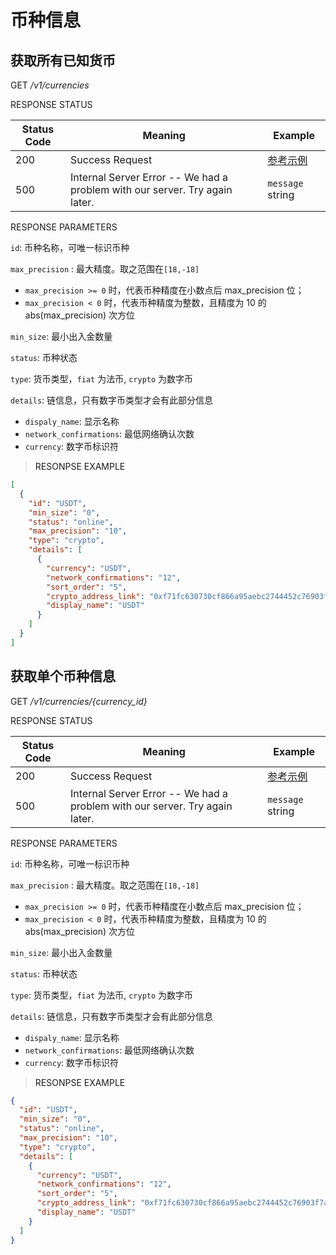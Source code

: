# 币种信息

## 获取所有已知货币

<font class="httpget">GET</font> */v1/currencies*



<aside>
RESPONSE STATUS
</aside>

Status Code | Meaning | Example
---------- | ------- | --------
200 | Success Request | [参考示例](#ResonpseExample1)
500 | Internal Server Error -- We had a problem with our server. Try again later. | <code>message</code> string

<aside>
RESPONSE PARAMETERS
</aside>

`id`: 币种名称，可唯一标识币种

`max_precision` : 最大精度。取之范围在`[18,-18]`

- `max_precision >= 0` 时，代表币种精度在小数点后 max_precision 位；
- `max_precision < 0` 时，代表币种精度为整数，且精度为 10 的 abs(max_precision) 次方位

`min_size`: 最小出入金数量

`status`: 币种状态

`type`: 货币类型，`fiat` 为法币, `crypto` 为数字币

`details`: 链信息，只有数字币类型才会有此部分信息

- `dispaly_name`: 显示名称
- `network_confirmations`: 最低网络确认次数
- `currency`: 数字币标识符

> <a name="ResonpseExample">RESONPSE EXAMPLE</a>

```json
[
  {
    "id": "USDT",
    "min_size": "0",
    "status": "online",
    "max_precision": "10",
    "type": "crypto",
    "details": [
      {
        "currency": "USDT",
        "network_confirmations": "12",
        "sort_order": "5",
        "crypto_address_link": "0xf71fc630730cf866a95aebc2744452c76903f7a",
        "display_name": "USDT"
      }
    ]
  }
]
```

## 获取单个币种信息

<font class="httpget">GET</font> */v1/currencies/{currency_id}*


<aside>
RESPONSE STATUS
</aside>

Status Code | Meaning | Example
---------- | ------- | --------
200 | Success Request | [参考示例](#ResonpseExample1)
500 | Internal Server Error -- We had a problem with our server. Try again later. | <code>message</code> string

<aside>
RESPONSE PARAMETERS
</aside>

`id`: 币种名称，可唯一标识币种

`max_precision` : 最大精度。取之范围在`[18,-18]`

- `max_precision >= 0` 时，代表币种精度在小数点后 max_precision 位；
- `max_precision < 0` 时，代表币种精度为整数，且精度为 10 的 abs(max_precision) 次方位

`min_size`: 最小出入金数量

`status`: 币种状态

`type`: 货币类型，`fiat` 为法币, `crypto` 为数字币

`details`: 链信息，只有数字币类型才会有此部分信息

- `dispaly_name`: 显示名称
- `network_confirmations`: 最低网络确认次数
- `currency`: 数字币标识符

> <a name="ResonpseExample">RESONPSE EXAMPLE</a>

```json
{
  "id": "USDT",
  "min_size": "0",
  "status": "online",
  "max_precision": "10",
  "type": "crypto",
  "details": [
    {
      "currency": "USDT",
      "network_confirmations": "12",
      "sort_order": "5",
      "crypto_address_link": "0xf71fc630730cf866a95aebc2744452c76903f7a",
      "display_name": "USDT"
    }
  ]
}
```
